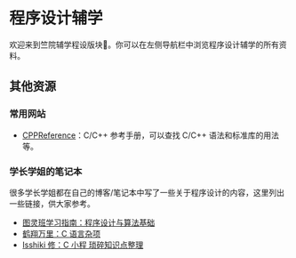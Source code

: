 # 程序设计辅学

欢迎来到竺院辅学程设版块🤗。你可以在左侧导航栏中浏览程序设计辅学的所有资料。

## 其他资源

### 常用网站

- [CPPReference](https://zh.cppreference.com/w/)：C/C++ 参考手册，可以查找 C/C++ 语法和标准库的用法等。

### 学长学姐的笔记本

很多学长学姐都在自己的博客/笔记本中写了一些关于程序设计的内容，这里列出一些链接，供大家参考。

- [图灵班学习指南：程序设计与算法基础](https://zju-turing.github.io/TuringCourses/major_basic/programming/)
- [鹤翔万里：C 语言杂项](https://note.tonycrane.cc/cs/pl/c_cpp/c/)
- [Isshiki 修：C 小程 琐碎知识点整理](https://note.isshikih.top/cour_note/D1QD_CXiaoCheng/)
